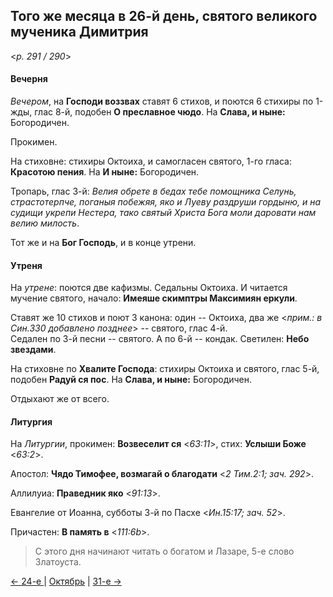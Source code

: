 
## Того же месяца в 26-й день, святого великого мученика Димитрия

<*p. 291 / 290*>

#### Вечерня

*Вечером*, на **Господи воззвах** ставят 6 стихов, и поются 6 стихиры по 1-жды, глас 8-й, 
подобен **О преславное чюдо**. На **Слава, и ныне:** Богородичен. 

Прокимен. 

На стиховне: стихиры Октоиха, и самогласен святого, 1-го гласа: **Красотою пения**. 
На **И ныне:** Богородичен. 

Тропарь, глас 3-й: *Велия обрете в бедах тебе помощника Селунь, страстотерпче, поганыя побежяя, яко и Луеву 
раздруши гордыню, и на судищи укрепи Нестера, тако святый Христа Бога моли даровати нам велию милость*.  

Тот же и на **Бог Господь**, и в конце утрени. 

#### Утреня

На *утрене*: поются две кафизмы. Седальны Октоиха. 
И читается мучение святого, начало: **Имеяше скимптры Максимиян еркули**. 

Ставят же 10 стихов и поют 3 канона: один -- Октоиха, два же <*прим.: в Син.330 добавлено позднее*> -- святого, 
глас 4-й.  
Седален по 3-й песни -- святого. 
А по 6-й -- кондак. 
Светилен: **Небо звездами**. 

На стиховне по **Хвалите Господа**: стихиры Октоиха и святого, глас 5-й, подобен **Радуй ся пос**. 
На **Слава, и ныне:** Богородичен. 

Отдыхают же от всего.

#### Литургия

На *Литургии*, прокимен: **Возвеселит ся** <*63:11*>, стих: **Услыши Боже** <*63:2*>. 

Апостол: **Чядо Тимофее, возмагай о благодати** <*2 Тим.2:1; зач. 292*>. 

Аллилуиа: **Праведник яко** <*91:13*>. 

Евангелие от Иоанна, субботы 3-й по Пасхе <*Ин.15:17; зач. 52*>.

Причастен: **В память в** <*111:6b*>.

> С этого дня начинают читать о богатом и Лазаре, 5-е слово Златоуста. 

[← 24-е ](10_24_AST.ru.md) | [Октябрь](README.md#26-й) | [31-е →](10_31_AST.ru.md)
